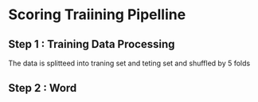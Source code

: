 # Scoring Traiining Pipelline

## Step 1 : Training Data Processing

The data is splitteed into traning set and teting set and shuffled by 5 folds  
## Step 2 : Word 